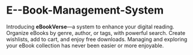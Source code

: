 # E--Book-Management-System
Introducing **eBookVerse**—a system to enhance your digital reading. Organize eBooks by genre, author, or tags, with powerful search. Create wishlists, add to cart, and enjoy free downloads. Managing and exploring your eBook collection has never been easier or more enjoyable.
